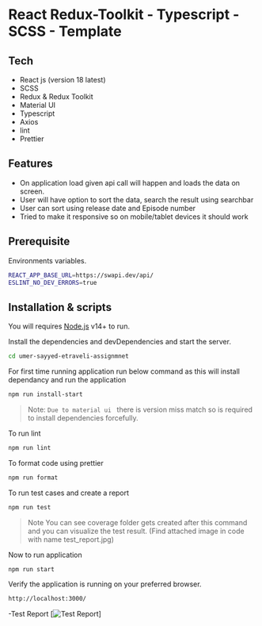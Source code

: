 # React Redux-Toolkit - Typescript - SCSS - Template

## Tech

-   React js (version 18 latest)
-   SCSS
-   Redux & Redux Toolkit
-   Material UI
-   Typescript
-   Axios
-   lint
-   Prettier

## Features

-   On application load given api call will happen and loads the data on screen.
-   User will have option to sort the data, search the result using searchbar
-   User can sort using release date and Episode number
-   Tried to make it responsive so on mobile/tablet devices it should work

## Prerequisite

Environments variables.

```sh
REACT_APP_BASE_URL=https://swapi.dev/api/
ESLINT_NO_DEV_ERRORS=true
```

## Installation & scripts

You will requires [Node.js](https://nodejs.org/) v14+ to run.

Install the dependencies and devDependencies and start the server.

```sh
cd umer-sayyed-etraveli-assignmnet
```

For first time running application run below command as this will install dependancy and run the application

```sh
npm run install-start
```

> Note: `Due to material ui ` there is version miss match so is required to install dependencies forcefully.

To run lint

```sh
npm run lint
```

To format code using prettier

```sh
npm run format
```

To run test cases and create a report

```sh
npm run test
```

> Note You can see coverage folder gets created after this command and you can visualize the test result. (Find attached image in code with name test_report.jpg)

Now to run application

```sh
npm run start
```

Verify the application is running on your preferred browser.

```sh
http://localhost:3000/
```

-Test Report
[![Test Report](https://github.com/umer1989/etraveli-assignment/blob/master/test_report.jpg)]

